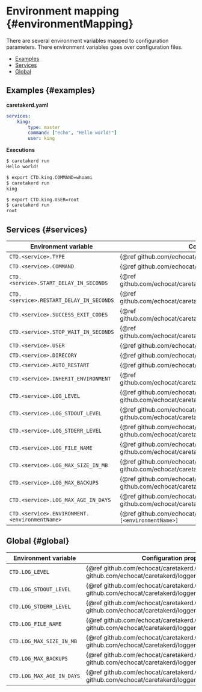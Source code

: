 # Environment mapping {#environmentMapping}

There are several environment variables mapped to configuration parameters. There environment variables goes over configuration files.

* [Examples](#examples)
* [Services](#services)
* [Global](#global)

## Examples {#examples}

**caretakerd.yaml**
```yaml
services:
    king:
        type: master
        command: ["echo", "Hello world!"]
        user: king
```

**Executions**
```bash
$ caretakerd run
Hello world!

$ export CTD.king.COMMAND=whoami
$ caretakerd run
king

$ export CTD.king.USER=root
$ caretakerd run
root
```

## Services {#services}

| Environment variable | Configuration property |
| --- | --- |
| ``CTD.<service>.TYPE`` | {@ref github.com/echocat/caretakerd/service.Config#Type} |
| ``CTD.<service>.COMMAND`` | {@ref github.com/echocat/caretakerd/service.Config#Command} |
| ``CTD.<service>.START_DELAY_IN_SECONDS`` | {@ref github.com/echocat/caretakerd/service.Config#StartDelayInSeconds} |
| ``CTD.<service>.RESTART_DELAY_IN_SECONDS`` | {@ref github.com/echocat/caretakerd/service.Config#RestartDelayInSeconds} |
| ``CTD.<service>.SUCCESS_EXIT_CODES`` | {@ref github.com/echocat/caretakerd/service.Config#SuccessExitCodes} |
| ``CTD.<service>.STOP_WAIT_IN_SECONDS`` | {@ref github.com/echocat/caretakerd/service.Config#StopWaitInSeconds} |
| ``CTD.<service>.USER`` | {@ref github.com/echocat/caretakerd/service.Config#User} |
| ``CTD.<service>.DIRECORY`` | {@ref github.com/echocat/caretakerd/service.Config#Directory} |
| ``CTD.<service>.AUTO_RESTART`` | {@ref github.com/echocat/caretakerd/service.Config#AutoRestart} |
| ``CTD.<service>.INHERIT_ENVIRONMENT`` | {@ref github.com/echocat/caretakerd/service.Config#InheritEnvironment} |
| ``CTD.<service>.LOG_LEVEL`` | {@ref github.com/echocat/caretakerd/service.Config#Logger}: {@ref github.com/echocat/caretakerd/logger.Config#Level} |
| ``CTD.<service>.LOG_STDOUT_LEVEL`` | {@ref github.com/echocat/caretakerd/service.Config#Logger}: {@ref github.com/echocat/caretakerd/logger.Config#StdoutLevel} |
| ``CTD.<service>.LOG_STDERR_LEVEL`` | {@ref github.com/echocat/caretakerd/service.Config#Logger}: {@ref github.com/echocat/caretakerd/logger.Config#StderrLevel} |
| ``CTD.<service>.LOG_FILE_NAME`` | {@ref github.com/echocat/caretakerd/service.Config#Logger}: {@ref github.com/echocat/caretakerd/logger.Config#Filename} |
| ``CTD.<service>.LOG_MAX_SIZE_IN_MB`` | {@ref github.com/echocat/caretakerd/service.Config#Logger}: {@ref github.com/echocat/caretakerd/logger.Config#MaxSizeInMb} |
| ``CTD.<service>.LOG_MAX_BACKUPS`` | {@ref github.com/echocat/caretakerd/service.Config#Logger}: {@ref github.com/echocat/caretakerd/logger.Config#MaxBackups} |
| ``CTD.<service>.LOG_MAX_AGE_IN_DAYS`` | {@ref github.com/echocat/caretakerd/service.Config#Logger}: {@ref github.com/echocat/caretakerd/logger.Config#MaxAgeInDays} |
| ``CTD.<service>.ENVIRONMENT.<environmentName>`` | {@ref github.com/echocat/caretakerd/service.Config#Environment}``[<environmentName>]`` |

## Global {#global}

| Environment variable | Configuration property |
| --- | --- |
| ``CTD.LOG_LEVEL`` | {@ref github.com/echocat/caretakerd.Config#Logger}: {@ref github.com/echocat/caretakerd/logger.Config#Level} |
| ``CTD.LOG_STDOUT_LEVEL`` | {@ref github.com/echocat/caretakerd.Config#Logger}: {@ref github.com/echocat/caretakerd/logger.Config#StdoutLevel} |
| ``CTD.LOG_STDERR_LEVEL`` | {@ref github.com/echocat/caretakerd.Config#Logger}: {@ref github.com/echocat/caretakerd/logger.Config#StderrLevel} |
| ``CTD.LOG_FILE_NAME`` | {@ref github.com/echocat/caretakerd.Config#Logger}: {@ref github.com/echocat/caretakerd/logger.Config#Filename} |
| ``CTD.LOG_MAX_SIZE_IN_MB`` | {@ref github.com/echocat/caretakerd.Config#Logger}: {@ref github.com/echocat/caretakerd/logger.Config#MaxSizeInMb} |
| ``CTD.LOG_MAX_BACKUPS`` | {@ref github.com/echocat/caretakerd.Config#Logger}: {@ref github.com/echocat/caretakerd/logger.Config#MaxBackups} |
| ``CTD.LOG_MAX_AGE_IN_DAYS`` | {@ref github.com/echocat/caretakerd.Config#Logger}: {@ref github.com/echocat/caretakerd/logger.Config#MaxAgeInDays} |
